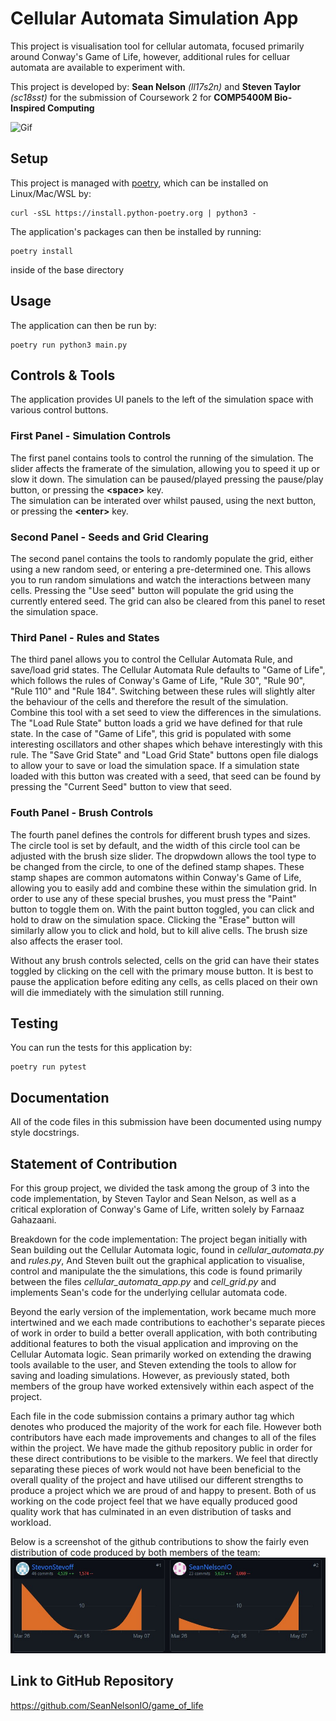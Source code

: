 # Cellular Automata Simulation App

This project is visualisation tool for cellular automata, focused primarily around Conway's Game of Life, however, additional rules for celluar automata are available to experiment with.

This project is developed by:
**Sean Nelson** *(ll17s2n)* and **Steven Taylor** *(sc18sst)* for the submission of Coursework 2 for **COMP5400M Bio-Inspired Computing**

![Gif](CellularAutomataVideo.gif)

## Setup

This project is managed with [poetry](https://python-poetry.org/), which can be installed on Linux/Mac/WSL by:
```shell
curl -sSL https://install.python-poetry.org | python3 -
```

The application's packages can then be installed by running:
```shell
poetry install
```
inside of the base directory

## Usage

The application can then be run by:
```shell
poetry run python3 main.py
```

## Controls & Tools

The application provides UI panels to the left of the simulation space with various control buttons.

### First Panel - Simulation Controls
The first panel contains tools to control the running of the simulation.
The slider affects the framerate of the simulation, allowing you to speed it up or slow it down.
The simulation can be paused/played pressing the pause/play button, or pressing the **\<space\>** key.\
The simulation can be interated over whilst paused, using the next button, or pressing the **\<enter\>** key.

### Second Panel - Seeds and Grid Clearing
The second panel contains the tools to randomly populate the grid, either using a new random seed, or entering
a pre-determined one. This allows you to run random simulations and watch the interactions between many cells.
Pressing the "Use seed" button will populate the grid using the currently entered seed.
The grid can also be cleared from this panel to reset the simulation space. 

### Third Panel - Rules and States
The third panel allows you to control the Cellular Automata Rule, and save/load grid states. The Cellular Automata Rule defaults to "Game of Life", 
which follows the rules of Conway's Game of Life, "Rule 30", "Rule 90", "Rule 110" and "Rule 184". Switching between these rules will slightly alter the behaviour
of the cells and therefore the result of the simulation. Combine this tool with a set seed to view the differences in the simulations. The "Load Rule State" button loads a grid we have defined for that rule state. In the case of "Game of Life", this grid is populated with some interesting oscillators and other shapes which behave interestingly with this rule.
The "Save Grid State" and "Load Grid State" buttons open file dialogs to allow your to save or load the simulation space. If a simulation state loaded with this button was created with a seed, that seed can be found by pressing the "Current Seed" button to view that seed.

### Fouth Panel - Brush Controls
The fourth panel defines the controls for different brush types and sizes. The circle tool is set by default, and the width of this circle tool can be adjusted with the brush size slider.
The dropwdown allows the tool type to be changed from the circle, to one of the defined stamp shapes. These stamp shapes are common automatons within Conway's Game of Life, allowing you to easily add and combine these within the simulation grid.
In order to use any of these special brushes, you must press the "Paint" button to toggle them on. With the paint button toggled, you can click and hold to draw on the simulation space.
Clicking the "Erase" button will similarly allow you to click and hold, but to kill alive cells. The brush size also affects the eraser tool.

Without any brush controls selected, cells on the grid can have their states toggled by clicking on the cell with the primary mouse button. It is best to pause the application
before editing any cells, as cells placed on their own will die immediately with the simulation still running.


## Testing

You can run the tests for this application by:
```shell
poetry run pytest
```

## Documentation

All of the code files in this submission have been documented using numpy style docstrings.

## Statement of Contribution

For this group project, we divided the task among the group of 3 into the code implementation, by Steven Taylor and Sean Nelson,
as well as a critical exploration of Conway's Game of Life, written solely by Farnaaz Gahazaani.

Breakdown for the code implementation:
The project began initially with Sean building out the Cellular Automata logic, found in *cellular_automata.py* and *rules.py*,
And Steven built out the graphical application to visualise, control and manipulate the the simulations, this code is found primarily between
the files *cellular_automata_app.py* and *cell_grid.py* and implements Sean's code for the underlying cellular automata code.

Beyond the early version of the implementation, work became much more intertwined and we each made contributions to eachother's separate pieces of work
in order to build a better overall application, with both contributing additional features to both the visual application and improving on the Cellular Automata logic.
Sean primarily worked on extending the drawing tools available to the user, and Steven extending the tools to allow for saving and loading simulations. However, as previously stated,
both members of the group have worked extensively within each aspect of the project.

Each file in the code submission contains a primary author tag which denotes who produced the majority of the work for each file. However both contributors have
each made improvements and changes to all of the files within the project. We have made the github repository public in order for these direct contributions to be visible
to the markers. We feel that directly separating these pieces of work would not have been beneficial to the overall quality of the project and have utilised our
different strengths to produce a project which we are proud of and happy to present. Both of us working on the code project feel that we have equally produced good
quality work that has culminated in an even distribution of tasks and workload.

Below is a screenshot of the github contributions to show the fairly even distribution of code produced by both members of the team:
![Code Contributions](bioContributions.jpg)

## Link to GitHub Repository
https://github.com/SeanNelsonIO/game_of_life
